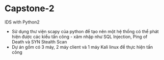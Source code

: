 # Capstone-2
IDS with Python2
- Sử dụng thư viện scapy của python để tạo nên một hệ thống có thể phát hiện được các kiểu tấn công - xâm nhập như SQL Injection, Ping of Death và SYN Stealth Scan
- Dự án gồm có 3 máy, 2 máy client và 1 máy Kali linux để thực hiện tấn công
